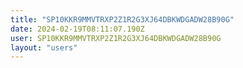```yaml
---
title: "SP10KKR9MMVTRXP2Z1R2G3XJ64DBKWDGADW28B90G"
date: 2024-02-19T08:11:07.190Z
user: SP10KKR9MMVTRXP2Z1R2G3XJ64DBKWDGADW28B90G
layout: "users"
---
```

    